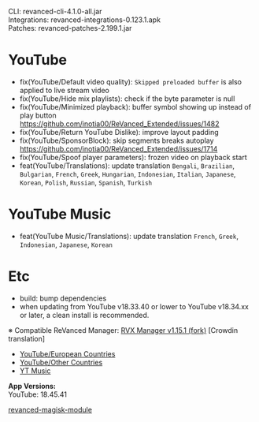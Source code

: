 CLI: revanced-cli-4.1.0-all.jar  
Integrations: revanced-integrations-0.123.1.apk  
Patches: revanced-patches-2.199.1.jar  

YouTube
==
- fix(YouTube/Default video quality): `Skipped preloaded buffer` is also applied to live stream video
- fix(YouTube/Hide mix playlists): check if the byte parameter is null
- fix(YouTube/Minimized playback): buffer symbol showing up instead of play button https://github.com/inotia00/ReVanced_Extended/issues/1482
- fix(YouTube/Return YouTube Dislike): improve layout padding
- fix(YouTube/SponsorBlock): skip segments breaks autoplay https://github.com/inotia00/ReVanced_Extended/issues/1714
- fix(YouTube/Spoof player parameters): frozen video on playback start
- feat(YouTube/Translations): update translation
`Bengali`, `Brazilian`, `Bulgarian`, `French`, `Greek`, `Hungarian`, `Indonesian`, `Italian`, `Japanese`, `Korean`, `Polish`, `Russian`, `Spanish`, `Turkish`


YouTube Music
==
- feat(YouTube Music/Translations): update translation
`French`, `Greek`, `Indonesian`, `Japanese`, `Korean`


Etc
==
- build: bump dependencies
- when updating from YouTube v18.33.40 or lower to YouTube v18.34.xx or later, a clean install is recommended.


※ Compatible ReVanced Manager: [RVX Manager v1.15.1 (fork)](https://github.com/inotia00/revanced-manager/releases/tag/v1.15.1)
[Crowdin translation]
- [YouTube/European Countries](https://crowdin.com/project/revancedextendedeu)
- [YouTube/Other Countries](https://crowdin.com/project/revancedextended)
- [YT Music](https://crowdin.com/project/revanced-music-extended)

  
**App Versions:**  
YouTube: 18.45.41  

[revanced-magisk-module](https://github.com/j-hc/revanced-magisk-module)  
